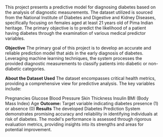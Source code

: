 This project presents a predictive model for diagnosing diabetes based on the analysis of diagnostic measurements. The dataset utilized is sourced from the National Institute of Diabetes and Digestive and Kidney Diseases, specifically focusing on females aged at least 21 years old of Pima Indian heritage. The primary objective is to predict the likelihood of a patient having diabetes through the examination of various medical predictor variables.

__Objective__
The primary goal of this project is to develop an accurate and reliable prediction model that aids in the early diagnosis of diabetes. Leveraging machine learning techniques, the system processes the provided diagnostic measurements to classify patients into diabetic or non-diabetic categories.

__About the Dataset Used__
The dataset encompasses critical health metrics, providing a comprehensive view for predictive analysis. The key variables include:

Pregnancies
Glucose
Blood Pressure
Skin Thickness
Insulin
BMI (Body Mass Index)
Age
__Outcome:__ Target variable indicating diabetes presence (1) or absence (0)
__Results__
The developed Diabetes Prediction System demonstrates promising accuracy and reliability in identifying individuals at risk of diabetes. The model's performance is assessed through rigorous evaluation metrics, providing insights into its strengths and areas for potential improvement.
